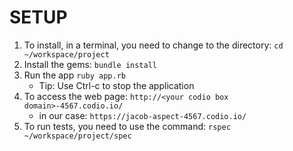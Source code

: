 # SETUP
1. To install, in a terminal, you need to change to the directory: `cd ~/workspace/project`
2. Install the gems: `bundle install`
3. Run the app `ruby app.rb`
    - Tip: Use Ctrl-c to stop the application
4. To access the web page: `http://<your codio box domain>-4567.codio.io/`
    - in our case: `https://jacob-aspect-4567.codio.io/`
5. To run tests, you need to use the command: `rspec ~/workspace/project/spec`

